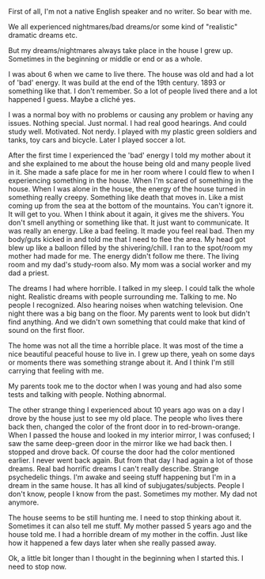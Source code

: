 First of all, I'm not a native English speaker and no writer. So bear with me.

We all experienced nightmares/bad dreams/or some kind of "realistic" dramatic dreams etc.

But my dreams/nightmares always take place in the house I grew up. Sometimes in the beginning or middle or end or as a whole.

I was about 6 when we came to live there. The house was old and had a lot of 'bad' energy. It was build at the end of the 19th century. 1893 or something like that. I don't remember. So a lot of people lived there and a lot happened I guess. Maybe a cliché yes.

I was a normal boy with no problems or causing any problem or having any issues. Nothing special. Just normal. I had real good hearings. And could study well. Motivated. Not nerdy. I played with my plastic green soldiers and tanks, toy cars and bicycle. Later I played soccer a lot.

After the first time I experienced the 'bad' energy I told my mother about it and she explained to me about the house being old and many people lived in it. She made a safe place for me in her room where  I could flew to when I experiencing something in the house.  When I'm scared of something in the house. When I was alone in the house, the energy of the house turned in something really creepy. Something like death that moves in. Like a mist coming up from the sea at the bottom of the mountains. You can't ignore it. It will get to you. When I think about it again, it gives me the shivers. You don't smell anything or something like that. It just want to communicate. It was really an energy. Like a bad feeling. It made you feel real bad. Then my body/guts kicked in and told me that I need to flee the area. My head got blew up like a balloon filled by the shivering/chill. I ran to the spot/room my mother had made for me. The energy didn't follow me there. The living room and my dad's study-room also. My mom was a social worker and my dad a priest.

The dreams I had where horrible. I talked in my sleep. I could talk the whole night. Realistic dreams with people surrounding me. Talking to me. No people I recognized. Also hearing noises when watching television. One night there was a big bang on the floor. My parents went to look but didn't find anything. And we didn't own something that could make that kind of sound on the first floor.

The home was not all the time a horrible place. It was most of the time a nice beautiful peaceful house to live in. I grew up there, yeah on some days or moments there was something strange about it. And I think I'm still carrying that feeling with me.

My parents took me to the doctor when I was young and had also some tests and talking with people. Nothing abnormal.

The other strange thing I experienced about 10 years ago was on a day I drove by the house just to see my old place. The people who lives there back then, changed the color of the front door in to red-brown-orange. When I passed the house and looked in my interior mirror, I was confused; I saw the same deep-green door in the mirror like we had back then. I stopped and drove back. Of course the door had the color mentioned earlier. I never went back again. But from that day I had again a lot of those dreams. Real bad horrific dreams I can't really describe. Strange psychedelic things. I'm awake and seeing stuff happening but I'm in a dream in the same house. It has all kind of subjugates/subjects. People I don't know, people I know from the past. Sometimes my mother. My dad  not anymore.

The house seems to be still hunting me. I need to stop thinking about it. Sometimes it can also tell me stuff. My mother passed 5 years ago and the house told me. I had a horrible dream of my mother in the coffin. Just like how it happened a few days later when she really passed away.

Ok, a little bit longer than I thought in the beginning when I started this. I need to stop now.